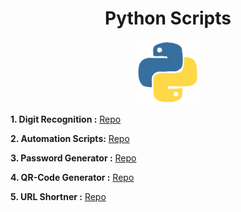 <h1 align="center">Python Scripts</h1> 

<p align="center">
<img src="image/icon.gif" width="100px" height="100px">
</p>

**1. Digit Recognition :** [Repo][repo1]

**2. Automation Scripts:** [Repo][repo2]

**3. Password Generator :** [Repo][repo3]

**4. QR-Code Generator :** [Repo][repo4]

**5. URL Shortner   :** [Repo][repo5]



[repo1]: https://github.com/gkrockz/Digit-Recognition
[repo2]: https://github.com/gkrockz/Python-Scripts/tree/main/Automation
[repo3]: https://github.com/gkrockz/Python-Scripts/tree/main/Password-Generator
[repo4]: https://github.com/gkrockz/Python-Scripts/tree/main/QRCode-Generator
[repo5]: https://github.com/gkrockz/Python-Scripts/tree/main/URL-Shortner

